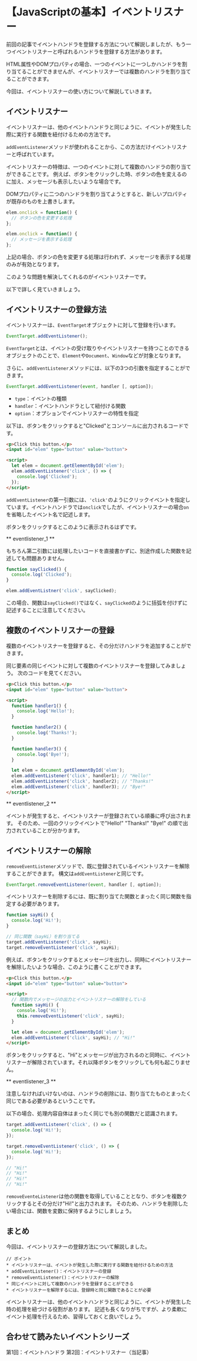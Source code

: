 # 【JavaScriptの基本】イベントリスナー

前回の記事でイベントハンドラを登録する方法について解説しましたが、もう一つイベントリスナーと呼ばれるハンドラを登録する方法があります。

HTML属性やDOMプロパティの場合、一つのイベントに一つしかハンドラを割り当てることができませんが、イベントリスナーでは複数のハンドラを割り当てることができます。

今回は、イベントリスナーの使い方について解説していきます。

## イベントリスナー
イベントリスナーは、他のイベントハンドラと同じように、イベントが発生した際に実行する関数を紐付けるための方法です。

```addEventListener```メソッドが使われることから、この方法だけイベントリスナーと呼ばれています。

イベントリスナーの特徴は、一つのイベントに対して複数のハンドラの割り当てができることです。
例えば、ボタンをクリックした時、ボタンの色を変えるのに加え、メッセージも表示したいような場合です。

DOMプロパティに二つのハンドラを割り当てようとすると、新しいプロパティが既存のものを上書きします。
```javascript
elem.onclick = function() {
  // ボタンの色を変更する処理
};

elem.onclick = function() {
  // メッセージを表示する処理
};
 ```
上記の場合、ボタンの色を変更する処理は行われず、メッセージを表示する処理のみが有効となります。

このような問題を解決してくれるのがイベントリスナーです。

以下で詳しく見ていきましょう。

## イベントリスナーの登録方法
イベントリスナーは、```EventTarget```オブジェクトに対して登録を行います。
```javascript
EventTarget.addEventListener();
```
```EventTarget```とは、イベントの受け取りやイベントリスナーを持つことのできるオブジェクトのことで、```Element```や```Document```、```Window```などが対象となります。

さらに、```addEventListener```メソッドには、以下の3つの引数を指定することができます。
```javascript
EventTarget.addEventListener(event, handler [, option]);
 ```
* ```type```：イベントの種類
* ```handler```：イベントハンドラとして紐付ける関数
* ```option```：オプションでイベントリスナーの特性を指定

以下は、ボタンをクリックすると"Clicked"とコンソールに出力されるコードです。
```html
<p>Click this button.</p>
<input id="elem" type="button" value="button">

<script>
  let elem = document.getElementById('elem');
  elem.addEventListener('click', () => {
    console.log('Clicked'); 
  });
</script>
 ```

```addEventListener```の第一引数には、```'click'```のようにクリックイベントを指定しています。イベントハンドラでは```onclick```でしたが、イベントリスナーの場合```on```を省略したイベント名で記述します。

ボタンをクリックするとこのように表示されるはずです。

** eventlistener_1 **

もちろん第二引数には処理したいコードを直接書かずに、別途作成した関数を記述しても問題ありません。
```javascript
function sayClicked() {
  console.log('Clicked'); 
}

elem.addEventListner('click', sayClicked);
```
この場合、関数は```sayClicked()```ではなく、```sayClicked```のように括弧を付けずに記述することに注意してください。

## 複数のイベントリスナーの登録
複数のイベントリスナーを登録すると、その分だけハンドラを追加することができます。

同じ要素の同じイベントに対して複数のイベントリスナーを登録してみましょう。
次のコードを見てください。
```html
<p>Click this button.</p>
<input id="elem" type="button" value="button">

<script>
  function handler1() {
    console.log('Hello!'); 
  }

  function handler2() {
    console.log('Thanks!'); 
  }

  function handler3() {
    console.log('Bye!');
  }

  let elem = document.getElementById('elem');
  elem.addEventListener('click', handler1); // "Hello!"
  elem.addEventListener('click', handler2); // "Thanks!"
  elem.addEventListener('click', handler3); // "Bye!"
</script>
 ```

** eventlistener_2 **

イベントが発生すると、イベントリスナーが登録されている順番に呼び出されます。
そのため、一回のクリックイベントで"Hello!" "Thanks!" "Bye!" の順で出力されていることが分かります。

## イベントリスナーの解除
```removeEventListener```メソッドで、既に登録されているイベントリスナーを解除することができます。
構文は```addEventListener```と同じです。
```javascript
EventTarget.removeEventListener(event, handler [, option]);
```

イベントリスナーを削除するには、既に割り当てた関数とまったく同じ関数を指定する必要があります。
```javascript
function sayHi() {
  console.log('Hi!');
}

// 同じ関数（sayHi）を割り当てる
target.addEventListener('click', sayHi);
target.removeEventListener('click', sayHi);
```

例えば、ボタンをクリックするとメッセージを出力し、同時にイベントリスナーを解除したいような場合、このように書くことができます。
```html
<p>Click this button.</p>
<input id="elem" type="button" value="button">

<script>
  // 関数内でメッセージの出力とイベントリスナーの解除をしている
  function sayHi() {
    console.log('Hi!'); 
    this.removeEventListener('click', sayHi);
  }

  let elem = document.getElementById('elem');
  elem.addEventListener('click', sayHi); // "Hi!"
</script>
 ```
ボタンをクリックすると、"Hi"とメッセージが出力されるのと同時に、イベントリスナーが解除されています。それ以降ボタンをクリックしても何も起こりません。

** eventlistener_3 **

注意しなければいけないのは、ハンドラの削除には、割り当てたものとまったく同じである必要があるということです。

以下の場合、処理内容自体はまったく同じでも別の関数だと認識されます。
```javascript
target.addEventListener('click', () => {
  console.log('Hi!');
});

target.removeEventListener('click', () => {
  console.log('Hi!');
});

// "Hi!"
// "Hi!"
// "Hi!"
// "Hi!"
 ```

```removeEventeListener```は他の関数を取得していることとなり、ボタンを複数クリックするとその分だけ"Hi!"と出力されます。
そのため、ハンドラを削除したい場合には、関数を変数に保持するようにしましょう。

## まとめ
今回は、イベントリスナーの登録方法について解説しました。

```plain
// ポイント
* イベントリスナーは、イベントが発生した際に実行する関数を紐付けるための方法
* addEventListener()：イベントリスナーの登録
* removeEventListener()：イベントリスナーの解除
* 同じイベントに対して複数のハンドラを登録することができる
* イベントリスナーを解除するには、登録時と同じ関数であることが必要
 ```

イベントリスナーは、他のイベントハンドラと同じように、イベントが発生した時の処理を紐づける役割があります。
記述も長くなりがちですが、より柔軟にイベント処理を行えるため、習得しておくと良いでしょう。

## 合わせて読みたいイベントシリーズ
第1回：イベントハンドラ
第2回：イベントリスナー（当記事）